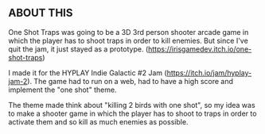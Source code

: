 ABOUT THIS
----------

One Shot Traps was going to be a 3D 3rd person shooter arcade game in which the player has to
shoot traps in order to kill enemies. But since I've quit the jam, it just stayed as a
prototype. (https://irisgamedev.itch.io/one-shot-traps)


I made it for the HYPLAY Indie Galactic #2 Jam (https://itch.io/jam/hyplay-jam-2).
The game had to run on a web, had to have a high score and implement the "one shot" theme.

The theme made think about "killing 2 birds with one shot", so my idea was to make a shooter game
in which the player has to shoot to traps in order to activate them and so kill as much enemies
as possible.
